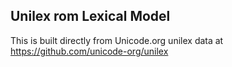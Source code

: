 Unilex rom Lexical Model
----------------------

This is built directly from Unicode.org unilex data at
https://github.com/unicode-org/unilex
